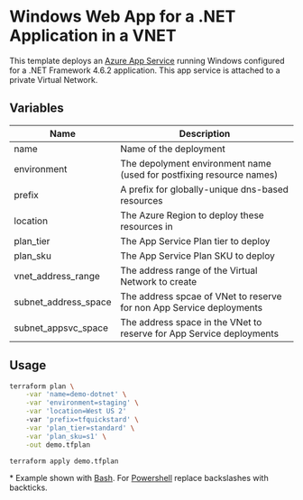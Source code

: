 # Windows Web App for a .NET Application in a VNET


This template deploys an [Azure App Service](https://www.terraform.io/docs/providers/azurerm/r/app_service.html) running Windows configured for a .NET Framework 4.6.2 application.  This app service is attached to a private Virtual Network.

## Variables

| Name | Description |
|-|-|
| name | Name of the deployment |
| environment | The depolyment environment name (used for postfixing resource names) |
| prefix | A prefix for globally-unique dns-based resources |
| location | The Azure Region to deploy these resources in |
| plan_tier | The App Service Plan tier to deploy |
| plan_sku | The App Service Plan SKU to deploy|
| vnet_address_range | The address range of the Virtual Network to create |
| subnet_address_space | The address spcae of VNet to reserve for non App Service deployments |
| subnet_appsvc_space | The address space in the VNet to reserve for App Service deployments|


## Usage

```bash
terraform plan \
    -var 'name=demo-dotnet' \
    -var 'environment=staging' \
    -var 'location=West US 2'
    -var 'prefix=tfquickstard' \
    -var 'plan_tier=standard' \
    -var 'plan_sku=s1' \
    -out demo.tfplan

terraform apply demo.tfplan
```

\* Example shown with [Bash](https://www.gnu.org/software/bash/).  For [Powershell](https://docs.microsoft.com/en-us/powershell/) replace backslashes with backticks.